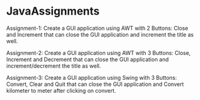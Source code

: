# JavaAssignments

Assignment-1: Create a GUI application using AWT with 2 Buttons: Close and Increment that can close the GUI application and increment the title as well.

Assignment-2: Create a GUI application using AWT with 3 Buttons: Close, Increment and Decrement that can close the GUI application and increment/decrement the title as well.

Assignment-3: Create a GUI application using Swing with 3 Buttons: Convert, Clear and Quit that can close the GUI application and Convert kilometer to meter after clicking on convert.
